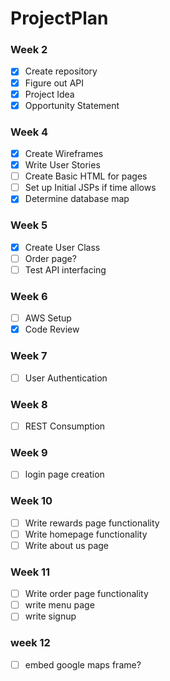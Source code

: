 # ProjectPlan
### Week 2
- [x] Create repository
- [x] Figure out API
- [x] Project Idea 
- [x] Opportunity Statement

### Week 4
- [x] Create Wireframes
- [x] Write User Stories
- [ ] Create Basic HTML for pages
- [ ] Set up Initial JSPs if time allows
- [x] Determine database map
### Week 5
- [x] Create User Class
- [ ] Order page?
- [ ] Test API interfacing

### Week 6
- [ ] AWS Setup
- [x] Code Review

### Week 7
- [ ] User Authentication

### Week 8
- [ ] REST Consumption

### Week 9 
- [ ] login page creation

### Week 10
- [ ] Write rewards page functionality
- [ ] Write homepage functionality
- [ ] Write about us page

### Week 11
- [ ] Write order page functionality
- [ ] write menu page
- [ ] write signup 

### week 12
- [ ] embed google maps frame?


